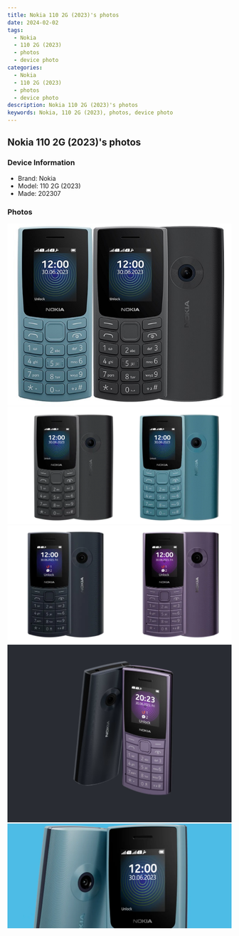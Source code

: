 ```yaml
---
title: Nokia 110 2G (2023)'s photos
date: 2024-02-02
tags: 
  - Nokia
  - 110 2G (2023)
  - photos
  - device photo
categories: 
  - Nokia
  - 110 2G (2023)
  - photos
  - device photo
description: Nokia 110 2G (2023)'s photos
keywords: Nokia, 110 2G (2023), photos, device photo
---
```


## Nokia 110 2G (2023)'s photos

### Device Information

- Brand: Nokia
- Model: 110 2G (2023)
- Made: 202307

### Photos

![/images/best-assets/devices/nokia/nokia-110-2g-(2023)/1.jpg](/images/best-assets/devices/nokia/nokia-110-2g-(2023)/1.jpg)
![/images/best-assets/devices/nokia/nokia-110-2g-(2023)/2.jpg](/images/best-assets/devices/nokia/nokia-110-2g-(2023)/2.jpg)
![/images/best-assets/devices/nokia/nokia-110-2g-(2023)/3.jpg](/images/best-assets/devices/nokia/nokia-110-2g-(2023)/3.jpg)
![/images/best-assets/devices/nokia/nokia-110-2g-(2023)/4.jpg](/images/best-assets/devices/nokia/nokia-110-2g-(2023)/4.jpg)
![/images/best-assets/devices/nokia/nokia-110-2g-(2023)/5.jpg](/images/best-assets/devices/nokia/nokia-110-2g-(2023)/5.jpg)
